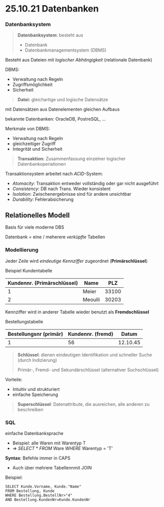 # 25.10.21 Datenbanken

### Datenbanksystem

> **Datenbanksystem**: besteht aus
>
> - Datenbank
> - Datenbankmanagementsystem (DBMS)

Besteht aus Dateien mit *logischer Abhängigkeit* (relationale Datenbank)

DBMS:

- Verwaltung nach Regeln
- Zugriffsmöglichkeit
- Sicherheit

> **Datei:** gleichartige und logische Datensätze

mit Datensätzen aus Datenelementen gleichen Aufbaus

bekannte Datenbanken: OracleDB, PostreSQL, ...



Merkmale von DBMS:

- Verwaltung nach Regeln
- gleichzeitiger Zugriff
- Integrität und Sicherheit



> **Transaktion:** Zusammenfassung einzelner logischer Datenbankoperiationen

Transaktionsystem arbeitet nach *ACID*-System:

- *Atomacity*: Transaktion entweder vollständig oder gar nicht ausgeführt
- *Consistency*: DB nach Trans. Wieder konsistent
- *Isolation*: Zwischenergebnisse sind für andere unsichtbar
- *Durability:* Fehlerabsicherung



## Relationelles Modell

Basis für viele moderne DBS

Datenbank = eine / meherere *verküpfte* Tabellen

### Modellierung

Jeder Zeile wird *eindeutige Kennziffer* zugeordnet (**Primärschlüssel**)

Beispiel Kundentabelle

| Kundennr. (Primärschlüssel) | Name    | PLZ   |
| --------------------------- | ------- | ----- |
| 1                           | Meier   | 33100 |
| 2                           | Meoulli | 30203 |

Kennziffer wird in anderer Tabelle wieder benutzt als **Fremdschlüssel**

Bestellungstabelle

| Bestellungsnr (primär) | Kundennr. (fremd) | Datum    |
| ---------------------- | ----------------- | -------- |
| 1                      | 56                | 12.10.45 |

> **Schlüssel**: dienen eindeutigen Identifikation und schneller Suche (durch Indizierung)
>
> Primär-, Fremd- und Sekundärschlüssel (alternativer Suchschlüssel)



Vorteile: 

- Intuitiv und strukturiert
- einfache Speicherung

> **Superschlüssel**: Datenattribute, die ausreichen, alle anderen zu beschreiben

### SQL

einfache Datenbanksprache

- Beispiel: alle Waren mit Warentyp T
- =\> *SELECT* *  *FROM* Ware *WHERE* Warentyp = 'T'

**Syntax**: Befehle immer in CAPS

- Auch über mehrere Tabellennmit JOIN

Beispiel:

```
SELECT Kunde.Vorname, Kunde."Name"
FROM Bestellung, Kunde
WHERE Bestellung.BestellNr>"4"
AND Bestellung.KundenNr=Kunde.KundenNr
```





